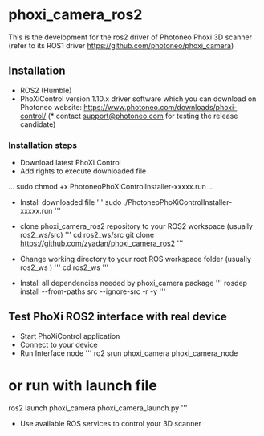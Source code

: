 # phoxi_camera_ros2
This is the development for the ros2 driver of Photoneo Phoxi 3D scanner (refer to its ROS1 driver https://github.com/photoneo/phoxi_camera)

## Installation

* ROS2 (Humble)
* PhoXiControl version 1.10.x driver software which you can download on Photoneo website: https://www.photoneo.com/downloads/phoxi-control/ (* contact support@photoneo.com for testing the release candidate)


### Installation steps

* Download latest PhoXi Control
* Add rights to execute downloaded file

...
sudo chmod +x PhotoneoPhoXiControlInstaller-xxxxx.run
...

* Install downloaded file
'''
sudo ./PhotoneoPhoXiControlInstaller-xxxxx.run
'''

* clone phoxi_camera_ros2 repository to your ROS2 workspace (usually ros2_ws/src)
'''
cd ros2_ws/src
git clone https://github.com/zyadan/phoxi_camera_ros2
'''

* Change working directory to your root ROS workspace folder (usually ros2_ws )
'''
cd ros2_ws
'''
* Install all dependencies needed by phoxi_camera package
'''
rosdep install --from-paths src --ignore-src -r -y
'''


## Test PhoXi ROS2 interface with real device

* Start PhoXiControl application
* Connect to your device
* Run Interface node
'''
ro2 srun phoxi_camera phoxi_camera_node
# or run with launch file
ros2 launch phoxi_camera phoxi_camera_launch.py
'''
* Use available ROS services to control your 3D scanner






